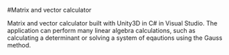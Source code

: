 #Matrix and vector calculator

Matrix and vector calculator built with Unity3D in C# in Visual Studio. The application can perform many linear algebra calculations, such as calculating a determinant or solving a system of eqautions using the Gauss method.